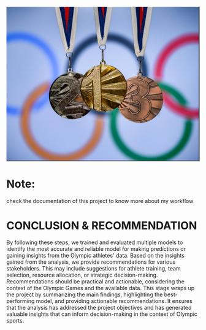 ![Olympics-medals%202.jpg](image.JPG)

# Note:
check the documentation of this project to know more about my workflow

# CONCLUSION & RECOMMENDATION

By following these steps, we trained and evaluated multiple models to identify the most accurate and
reliable model for making predictions or gaining insights from the Olympic athletes' data.
Based on the insights gained from the analysis, we provide recommendations for various stakeholders.
This may include suggestions for athlete training, team selection, resource allocation, or strategic
decision-making. Recommendations should be practical and actionable, considering the context of the
Olympic Games and the available data.
This stage wraps up the project by summarizing the main findings, highlighting the best-performing
model, and providing actionable recommendations.
It ensures that the analysis has addressed the project objectives and has generated valuable insights
that can inform decision-making in the context of Olympic sports.
